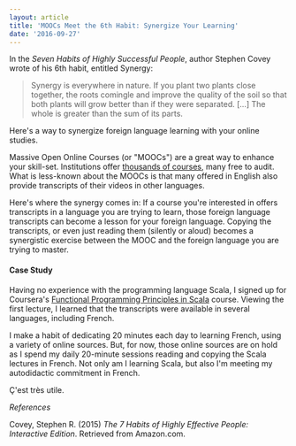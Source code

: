 ```yaml
---
layout: article
title: 'MOOCs Meet the 6th Habit: Synergize Your Learning'
date: '2016-09-27'
---
```


In the *Seven Habits of Highly Successful People*, author Stephen Covey wrote of his 6th habit, entitled Synergy:

> Synergy is everywhere in nature. If you plant two plants close together, the roots comingle and 
> improve the quality of the soil so that both plants will grow better than if they were separated. [...] The whole 
> is greater than the sum of its parts.

Here's a way to synergize foreign language learning with your online studies.

Massive Open Online Courses (or "MOOCs") are a great way to enhance your skill-set. Institutions offer [thousands of courses](https://www.class-central.com/), many free to audit. What is less-known about the MOOCs is that many offered in English also provide transcripts of their videos in other languages.

Here's where the synergy comes in: If a course you're interested in offers transcripts in a language you are trying to learn, those foreign language transcripts can become a lesson for your foreign language. Copying the transcripts, or even just reading them (silently or aloud) becomes a synergistic exercise between the MOOC and the foreign language you are trying to master.

#### Case Study

Having no experience with the programming language Scala, I signed up for Coursera's [Functional Programming Principles in Scala](https://www.coursera.org/learn/progfun1/home/welcome) course. Viewing the first lecture, I learned that the transcripts were available in several languages, including French.

I make a habit of dedicating 20 minutes each day to learning French, using a variety of online sources. But, for now, those online sources are on hold as I spend my daily 20-minute sessions reading and copying the Scala lectures in French. Not only am I learning Scala, but also I'm meeting my autodidactic commitment in French.

Ç'est très utile.

*References*

Covey, Stephen R. (2015) *The 7 Habits of Highly Effective People: Interactive Edition*. Retrieved from Amazon.com.
